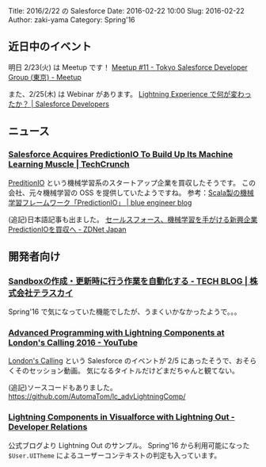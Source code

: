 Title: 2016/2/22 の Salesforce
Date: 2016-02-22 10:00
Slug: 2016-02-22
Author: zaki-yama
Category: Spring'16

## 近日中のイベント

明日 2/23(火) は Meetup です！
[Meetup #11 - Tokyo Salesforce Developer Group (東京) - Meetup](http://www.meetup.com/ja-JP/Tokyo-Salesforce-Developer-Group/events/228445714/?comment_table_id=461308822&comment_table_name=event_comment)

また、2/25(木) は Webinar があります。
[Lightning Experience で何が変わったか？ | Salesforce Developers](https://developer.salesforce.com/events/webinars/lightningexperience_0225)

## ニュース

### [Salesforce Acquires PredictionIO To Build Up Its Machine Learning Muscle | TechCrunch](http://techcrunch.com/2016/02/19/salesforce-acquires-predictionio-to-build-up-its-machine-learning-muscle/)

[PreditionIO](https://prediction.io/) という機械学習系のスタートアップ企業を買収したそうです。
この会社、元々機械学習の OSS を提供していたようですね。
参考：[Scala製の機械学習フレームワーク「PredictionIO」 | blue engineer blog](http://engineer.blue-corporation.jp/dev/scala%E8%A3%BD%E3%81%AE%E6%A9%9F%E6%A2%B0%E5%AD%A6%E7%BF%92%E3%83%95%E3%83%AC%E3%83%BC%E3%83%A0%E3%83%AF%E3%83%BC%E3%82%AF%E3%80%8Cpredictionio%E3%80%8D/)

(追記)日本語記事も出ました。
[セールスフォース、機械学習を手がける新興企業PredictionIOを買収へ - ZDNet Japan](http://japan.zdnet.com/article/35078234/)

## 開発者向け

### [Sandboxの作成・更新時に行う作業を自動化する - TECH BLOG | 株式会社テラスカイ](http://www.terrasky.co.jp/blog/2016/160218_001578.php#)

Spring'16 で気になっていた機能でしたが、うまくいかなかったようで。。。

### [Advanced Programming with Lightning Components at London's Calling 2016 - YouTube](https://www.youtube.com/watch?v=f5eoFi8BI28)

[London's Calling](http://www.londonscalling.net/) という Salesforce のイベントが 2/5 にあったそうで、おそらくそのセッション動画。
気になるタイトルだけどまだちゃんと観てない。

(追記)ソースコードもありました。
https://github.com/AutomaTom/lc_advLightningComp/

### [Lightning Components in Visualforce with Lightning Out - Developer Relations](https://developer.salesforce.com/blogs/developer-relations/2016/02/lightning-components-visualforce-lightning.html)

公式ブログより Lightning Out のサンプル。
Spring'16 から利用可能になった `$User.UITheme` によるユーザーコンテキストの判定も入っています。
